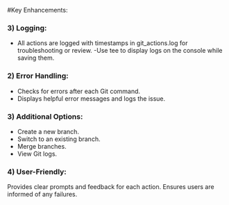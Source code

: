 #Key Enhancements:

### 3) Logging:

- All actions are logged with timestamps in git_actions.log for troubleshooting or review.
-Use tee to display logs on the console while saving them.

### 2) Error Handling:

- Checks for errors after each Git command.
- Displays helpful error messages and logs the issue.

### 3) Additional Options:

- Create a new branch.
- Switch to an existing branch.
- Merge branches.
- View Git logs.

### 4) User-Friendly:

Provides clear prompts and feedback for each action.
Ensures users are informed of any failures.
